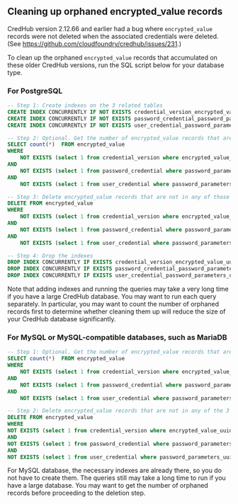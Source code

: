 ## Cleaning up orphaned encrypted_value records
CredHub version 2.12.66 and earlier had a bug where `encrypted_value`
records were not deleted when the associated credentials were deleted.
(See https://github.com/cloudfoundry/credhub/issues/231.)

To clean up the orphaned `encrypted_value` records that accumulated
on these older CredHub versions, run the SQL script below for your database type.

### For PostgreSQL
``` sql
-- Step 1: Create indexes on the 3 related tables
CREATE INDEX CONCURRENTLY IF NOT EXISTS credential_version_encrypted_value_uuid_idx ON credential_version USING btree (encrypted_value_uuid);
CREATE INDEX CONCURRENTLY IF NOT EXISTS password_credential_password_parameters_uuid_idx ON password_credential USING btree (password_parameters_uuid);
CREATE INDEX CONCURRENTLY IF NOT EXISTS user_credential_password_parameters_uuid_idx ON user_credential USING btree (password_parameters_uuid);

-- Step 2: Optional. Get the number of encrypted_value records that are not in any of those 3 tables
SELECT count(*)  FROM encrypted_value
WHERE
    NOT EXISTS (select 1 from credential_version where encrypted_value_uuid=encrypted_value.uuid)
AND
    NOT EXISTS (select 1 from password_credential where password_parameters_uuid=encrypted_value.uuid)
AND
    NOT EXISTS (select 1 from user_credential where password_parameters_uuid=encrypted_value.uuid);

-- Step 3: Delete encrypted_value records that are not in any of those 3 tables
DELETE FROM encrypted_value
WHERE
    NOT EXISTS (select 1 from credential_version where encrypted_value_uuid=encrypted_value.uuid)
AND
    NOT EXISTS (select 1 from password_credential where password_parameters_uuid=encrypted_value.uuid)
AND
    NOT EXISTS (select 1 from user_credential where password_parameters_uuid=encrypted_value.uuid);

-- Step 4: Drop the indexes
DROP INDEX CONCURRENTLY IF EXISTS credential_version_encrypted_value_uuid_idx;
DROP INDEX CONCURRENTLY IF EXISTS password_credential_password_parameters_uuid_idx;
DROP INDEX CONCURRENTLY IF EXISTS user_credential_password_parameters_uuid_idx;

```
Note that adding indexes and running the queries may take a very long time if you
have a large CredHub database. You may want to run each query separately. In
particular, you may want to count the number of orphaned records first to
determine whether cleaning them up will reduce the size of your CredHub
database significantly.

### For MySQL or MySQL-compatible databases, such as MariaDB
``` sql
-- Step 1: Optional. Get the number of encrypted_value records that are not in any of those 3 tables
SELECT count(*)  FROM encrypted_value
WHERE
    NOT EXISTS (select 1 from credential_version where encrypted_value_uuid=encrypted_value.uuid)
AND
    NOT EXISTS (select 1 from password_credential where password_parameters_uuid=encrypted_value.uuid)
AND
    NOT EXISTS (select 1 from user_credential where password_parameters_uuid=encrypted_value.uuid);

-- Step 2: Delete encrypted_value records that are not in any of the 3 related tables
DELETE FROM encrypted_value
WHERE
NOT EXISTS (select 1 from credential_version where encrypted_value_uuid=encrypted_value.uuid)
AND
NOT EXISTS (select 1 from password_credential where password_parameters_uuid=encrypted_value.uuid)
AND
NOT EXISTS (select 1 from user_credential where password_parameters_uuid=encrypted_value.uuid);
```
For MySQL database, the necessary indexes are already there, so you do not have
to create them. The queries still may take a long time to run if you have a large
database. You may want to get the number of orphaned records before proceeding
to the deletion step.